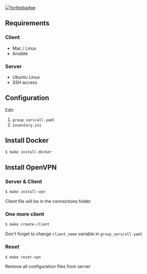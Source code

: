 [![forthebadge](https://forthebadge.com/images/badges/winter-is-coming.svg)](https://forthebadge.com)

## Requirements

### Client

* Mac / Linux
* Ansible

### Server

* Ubuntu Linux
* SSH access

## Configuration

Edit:

1. `group_vars/all.yaml`
1. `inventory.ini`

## Install Docker

```sh
$ make install-docker
```

## Install OpenVPN

### Server & Client

```sh
$ make install-vpn
```

Client file will be in the connections folder

### One more client

```sh
$ make create-client
```

Don't forget to change `client_name` variable in `group_vars/all.yaml`

### Reset

```sh
$ make reset-vpn
```

Remove all configuration files from server
